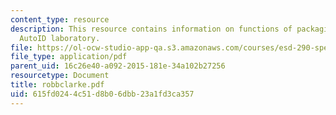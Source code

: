 ```yaml
---
content_type: resource
description: This resource contains information on functions of packaging and SoP
  AutoID laboratory.
file: https://ol-ocw-studio-app-qa.s3.amazonaws.com/courses/esd-290-special-topics-in-supply-chain-management-spring-2005/615fd0244c51d8b06dbb23a1fd3ca357_robbclarke.pdf
file_type: application/pdf
parent_uid: 16c26e40-a092-2015-181e-34a102b27256
resourcetype: Document
title: robbclarke.pdf
uid: 615fd024-4c51-d8b0-6dbb-23a1fd3ca357
---
```

